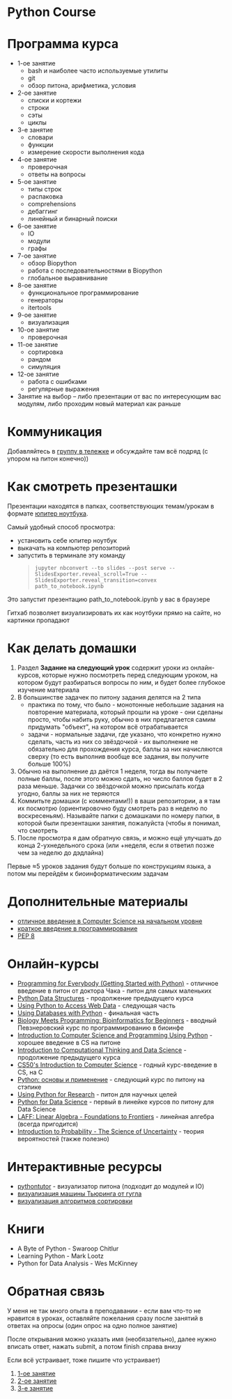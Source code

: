 # Python Course


# Программа курса
* 1-ое занятие
    * bash и наиболее часто используемые утилиты
    * git
    * обзор питона, арифметика, условия
* 2-ое занятие
	* списки и кортежи
	* строки
	* сэты
	* циклы
* 3-е занятие
	* словари
	* функции
	* измерение скорости выполнения кода
* 4-ое занятие
	* проверочная
	* ответы на вопросы
* 5-ое занятие
	* типы строк
	* распаковка
	* comprehensions
	* дебаггинг
	* линейный и бинарный поиски
* 6-ое занятие
	* IO
	* модули
	* графы
* 7-ое занятие
	* обзор Biopython
	* работа с последовательностями в Biopython
	* глобальное выравнивание
* 8-ое занятие
	* функциональное программирование
	* генераторы
	* itertools
* 9-ое занятие
	* визуализация
* 10-ое занятие
	* проверочная
* 11-ое занятие
	* сортировка
	* рандом
	* симуляция
* 12-ое занятие
    * работа с ошибками
	* регулярные выражения
* Занятие на выбор – либо презентации от вас по интересующим вас модулям, либо проходим новый материал как раньше


# Коммуникация
Добавляйтесь в [группу в тележке](https://t.me/python_bf) и обсуждайте
там всё подряд (с упором на питон конечно))


# Как смотреть презенташки
Презентации находятся в папках, соответствующих темам/урокам в формате
[юпитер ноутбука](https://jupyter.org/).

Самый удобный способ просмотра:
* установить себе юпитер ноутбук
* выкачать на компьютер репозиторий
* запустить в терминале эту команду
    >`jupyter nbconvert --to slides --post serve
--SlidesExporter.reveal_scroll=True --SlidesExporter.reveal_transition=convex
path_to_notebook.ipynb`

Это запустит презентацию path_to_notebook.ipynb у вас в браузере

Гитхаб позволяет визуализировать их как ноутбуки прямо на сайте, но картинки пропадают


# Как делать домашки
1. Раздел **Задание на следующий урок** содержит уроки из онлайн-курсов,
которые нужно посмотреть перед следующим уроком, на котором будут разбираться
вопросы по ним, и будет более глубокое изучение материала
1. В большинстве задачек по питону задания делятся на 2 типа
    * практика по тому, что было - монотонные небольшие задания на
    повторение материала, который прошли на уроке - они сделаны просто,
    чтобы набить руку, обычно в них предлагается самим придумать "объект",
    на котором всё отрабатывается
    * задачи - нормальные задачи, где указано, что конкретно нужно сделать,
    часть из них со звёздочкой - их выполнение не обязательно для прохождения курса,
    баллы за них начисляются сверху (то есть выполнив вообще все задания,
    вы получите больше 100%)
1. Обычно на выполнение дз даётся 1 неделя, тогда вы получаете полные баллы,
 после этого можно сдать, но число баллов будет в 2 раза меньше.
 Задачки со звёздочкой можно присылать когда угодно, баллы за них не теряются
1. Коммитьте домашки (с комментами!)) в ваши репозитории, а я там их посмотрю
(ориентировочно буду смотреть раз в неделю по воскресеньям). Называйте
папки с домашками по номеру папки, в которой были презенташки занятия,
пожалуйста (чтобы я понимал, что смотреть
1. После просмотра я дам обратную связь, и можно ещё улучшать до
конца 2-ухнедельного срока (или +неделя, если  я ответил позже чем за неделю до дэдлайна)

Первые ≈5 уроков задания будут больше по конструкциям языка, а потом мы
перейдём к биоинформатическим задачам


# Дополнительные материалы
* [отличное введение в Computer Science на начальном уровне](https://csfieldguide.org.nz/en/chapters/introduction/)
* [краткое введение в программирование](https://en.wikiversity.org/wiki/Introduction_to_Programming)
* [PEP 8](https://www.python.org/dev/peps/pep-0008/)


# Онлайн-курсы
* [Programming for Everybody (Getting Started with Python)](https://www.coursera.org/learn/python/home/welcome) - отличное введение в питон от доктора Чака - питон для самых маленьких
* [Python Data Structures](https://www.coursera.org/learn/python-data/home/welcome) - продолжение предыдущего курса
* [Using Python to Access Web Data](https://www.coursera.org/learn/python-network-data/home/welcome) - следующая часть
* [Using Databases with Python](https://www.coursera.org/learn/python-databases/home/welcome) - финальная часть
* [Biology Meets Programming: Bioinformatics for Beginners](https://www.coursera.org/learn/bioinformatics/home/welcome) - вводный Певзнеровский курс по программированию в биоинфе
* [Introduction to Computer Science and Programming Using Python](https://courses.edx.org/courses/course-v1:MITx+6.00.1x+2T2016/course/) - хорошее введение в CS на питоне
* [Introduction to Computational Thinking and Data Science](https://courses.edx.org/courses/course-v1:MITx+6.00.2x_6+3T2016/course/) - продолжение предыдущего курса
* [CS50's Introduction to Computer Science](https://courses.edx.org/courses/course-v1:HarvardX+CS50+X/course/) - годный курс-введение в CS, на С
* [Python: основы и применение](https://stepik.org/course/512/syllabus) - следующий курс по питону на стэпике
* [Using Python for Research](https://courses.edx.org/courses/course-v1:HarvardX+PH526x+2T2018/course/) - питон для научных целей
* [Python for Data Science](https://courses.edx.org/courses/course-v1:UCSanDiegoX+DSE200x+2T2017/course/) - первый в линейке курсов по питону для Data Science
* [LAFF: Linear Algebra - Foundations to Frontiers](https://courses.edx.org/courses/course-v1:UTAustinX+UT.5.05x+1T2017/course/) - линейная алгебра (всегда пригодится)
* [Introduction to Probability - The Science of Uncertainty](https://courses.edx.org/courses/course-v1:MITx+6.041x_4+1T2017/course/) - теория вероятностей (также полезно)


# Интерактивные ресурсы
* [pythontutor](http://www.pythontutor.com/visualize.html) - визуализатор питона (подходит до модулей и IO)
* [визуализация машины Тьюринга от гугла](https://www.google.com/doodles/alan-turings-100th-birthday)
* [визуализация алгоритмов сортировки](https://www.toptal.com/developers/sorting-algorithms)


# Книги
* A Byte of Python - Swaroop Chitlur
* Learning Python - Mark Lootz
* Python for Data Analysis - Wes McKinney


# Обратная связь
У меня не так много опыта в преподавании - если вам что-то не нравится в
уроках, оставляйте пожелания сразу после занятий в ответах на опросы (один опрос на одно полное занятие)

После открывания можно указать имя (необязательно), далее нужно вписать ответ,
нажать submit, а потом finish справа внизу

Если всё устраивает, тоже пишите что устраивает)
1. [1-ое занятие](https://PollEv.com/surveys/OjITBi5kSIAUJIJIdi5cT/respond)
1. [2-ое занятие](https://PollEv.com/surveys/JaVAQfAT7DpbGG3SnH8os/respond)
1. [3-е занятие](https://PollEv.com/surveys/i0e07ckq0AZcf8l84HUAR/respond)

